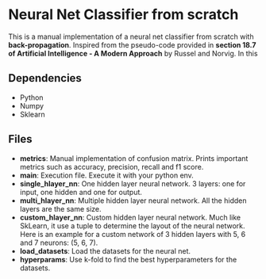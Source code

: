 # Neural Net Classifier from scratch

 This is a manual implementation of a neural net classifier from scratch with **back-propagation**. Inspired from the pseudo-code provided in **section 18.7 of Artificial Intelligence - A Modern Approach** by Russel and Norvig. In this 
## Dependencies
- Python
- Numpy
- Sklearn

## Files
- **metrics**: Manual implementation of confusion matrix. Prints important metrics such as accuracy, precision, recall and f1 score.
- **main**: Execution file. Execute it with your python env.
- **single_hlayer_nn**: One hidden layer neural network. 3 layers: one for input, one hidden and one for output.
- **multi_hlayer_nn**: Multiple hidden layer neural network. All the hidden layers are the same size.
- **custom_hlayer_nn**: Custom hidden layer neural network. Much like SkLearn, it use a tuple to determine the layout of the neural network. Here is an example for a custom network of 3 hidden layers with 5, 6 and 7 neurons: (5, 6, 7).
- **load_datasets**: Load the datasets for the neural net.
- **hyperparams**: Use k-fold to find the best hyperparameters for the datasets.
